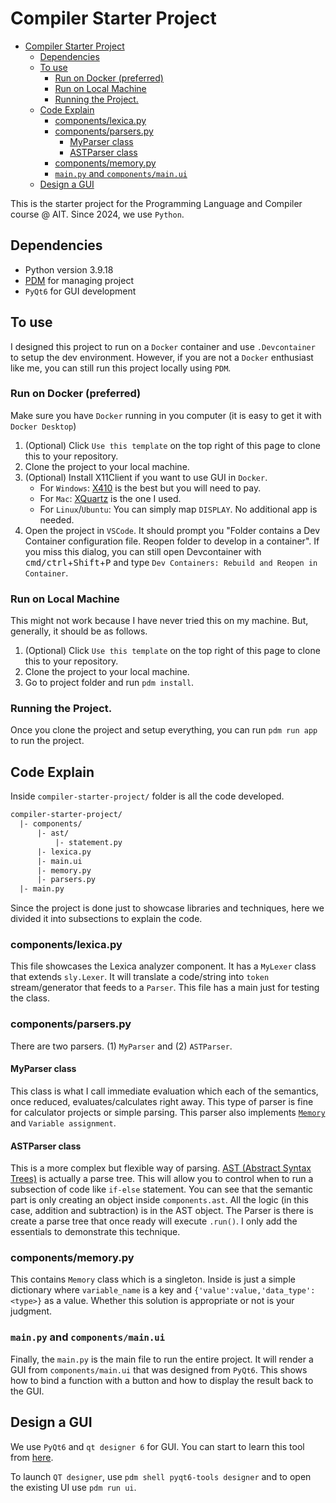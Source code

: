 # Compiler Starter Project

- [Compiler Starter Project](#compiler-starter-project)
  - [Dependencies](#dependencies)
  - [To use](#to-use)
    - [Run on Docker (preferred)](#run-on-docker-preferred)
    - [Run on Local Machine](#run-on-local-machine)
    - [Running the Project.](#running-the-project)
  - [Code Explain](#code-explain)
    - [components/lexica.py](#componentslexicapy)
    - [components/parsers.py](#componentsparserspy)
      - [MyParser class](#myparser-class)
      - [ASTParser class](#astparser-class)
    - [components/memory.py](#componentsmemorypy)
    - [`main.py` and `components/main.ui`](#mainpy-and-componentsmainui)
  - [Design a GUI](#design-a-gui)


This is the starter project for the Programming Language and Compiler course @ AIT. 
Since 2024, we use `Python`.

## Dependencies
- Python version 3.9.18
- [PDM](https://pdm-project.org/latest/) for managing project 
- `PyQt6` for GUI development

## To use

I designed this project to run on a `Docker` container and use `.Devcontainer` to setup the dev environment.
However, if you are not a `Docker` enthusiast like me, you can still run this project locally using `PDM`.

### Run on Docker (preferred)

Make sure you have `Docker` running in you computer (it is easy to get it with `Docker Desktop`)

1. (Optional) Click `Use this template` on the top right of this page to clone this to your repository.
2. Clone the project to your local machine.
3. (Optional) Install X11Client if you want to use GUI in `Docker`. 
   - For `Windows`: [X410](https://x410.dev) is the best but you will need to pay. 
   - For `Mac`: [XQuartz](https://www.xquartz.org) is the one I used. 
   - For `Linux`/`Ubuntu`: You can simply map `DISPLAY`. No additional app is needed.
4. Open the project in `VSCode`. It should prompt you "Folder contains a Dev Container configuration file. Reopen folder to develop in a container". If you miss this dialog, you can still open Devcontainer with <kbd>cmd/ctrl</kbd>+<kbd>Shift</kbd>+<kbd>P</kbd> and type `Dev Containers: Rebuild and Reopen in Container`.

### Run on Local Machine

This might not work because I have never tried this on my machine.
But, generally, it should be as follows.

1. (Optional) Click `Use this template` on the top right of this page to clone this to your repository.
2. Clone the project to your local machine.
3. Go to project folder and run `pdm install`.

### Running the Project.

Once you clone the project and setup everything, you can run `pdm run app` to run the project.

## Code Explain

Inside `compiler-starter-project/` folder is all the code developed.

```txt
compiler-starter-project/
  |- components/
      |- ast/
          |- statement.py
      |- lexica.py
      |- main.ui
      |- memory.py
      |- parsers.py
  |- main.py
```

Since the project is done just to showcase libraries and techniques, here we divided it into subsections to explain the code.

### components/lexica.py

This file showcases the Lexica analyzer component. It has a `MyLexer` class that extends `sly.Lexer`.
It will translate a code/string into `token` stream/generator that feeds to a `Parser`.
This file has a main just for testing the class.

### components/parsers.py

There are two parsers.
(1) `MyParser` and (2) `ASTParser`.

#### MyParser class

This class is what I call immediate evaluation which each of the semantics, once reduced, evaluates/calculates right away.
This type of parser is fine for calculator projects or simple parsing.
This parser also implements [`Memory`](#componentsmemorypy) and `Variable assignment`. 

#### ASTParser class

This is a more complex but flexible way of parsing.
[AST (Abstract Syntax Trees)](https://en.wikipedia.org/wiki/Abstract_syntax_tree) is actually a parse tree.
This will allow you to control when to run a subsection of code like `if-else` statement.
You can see that the semantic part is only creating an object inside `components.ast`.
All the logic (in this case, addition and subtraction) is in the AST object.
The Parser is there is create a parse tree that once ready will execute `.run()`. 
I only add the essentials to demonstrate this technique.

### components/memory.py

This contains `Memory` class which is a singleton.
Inside is just a simple dictionary where `variable_name` is a key and `{'value':value,'data_type':<type>}` as a value.
Whether this solution is appropriate or not is your judgment.

### `main.py` and `components/main.ui`

Finally, the `main.py` is the main file to run the entire project.
It will render a GUI from `components/main.ui` that was designed from `PyQt6`.
This shows how to bind a function with a button and how to display the result back to the GUI.

## Design a GUI

We use `PyQt6` and `qt designer 6` for GUI.
You can start to learn this tool from [here](https://www.pythonguis.com/tutorials/pyqt6-first-steps-qt-designer/#:~:text=To%20load%20.,a%20fully%2Dfunctional%20PyQt6%20object).

To launch `QT designer`, use `pdm shell pyqt6-tools designer` and to open the existing UI use `pdm run ui`.